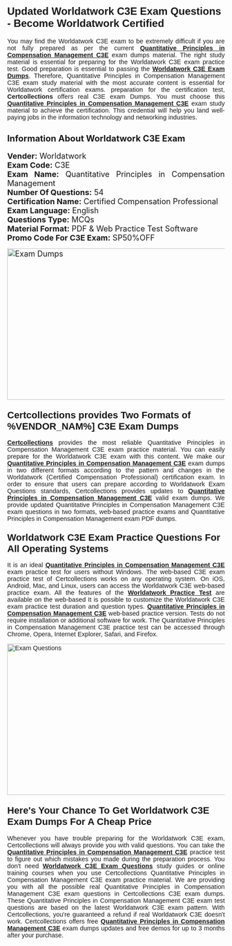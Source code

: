 <h1><span style="font-size:24px"><span style="font-family:Calibri,sans-serif"><strong>Updated Worldatwork C3E Exam Questions - Become Worldatwork Certified</strong></span></span></h1> <p style="text-align:justify"><span style="font-size:11pt"><span style="font-family:Calibri,sans-serif">You may find the Worldatwork C3E exam to be extremely difficult if you are not fully prepared as per the current <u><strong>Quantitative Principles in Compensation Management C3E</strong></u> exam dumps material. The right study material is essential for preparing for the Worldatwork C3E exam practice test. Good preparation is essential to passing the <a href="https://www.certcollections.com/c3e-exam-questions"><u><strong>Worldatwork C3E Exam Dumps</strong></u></a>. Therefore, Quantitative Principles in Compensation Management C3E exam study material with the most accurate content is essential for Worldatwork certification exams. preparation for the certification test, <strong>Certcollections</strong> offers real C3E exam Dumps. You must choose this <u><strong>Quantitative Principles in Compensation Management C3E</strong></u> exam study material to achieve the certification. This credential will help you land well-paying jobs in the information technology and networking industries.</span></span></p> <h2 style="text-align:justify"><strong><span style="font-size:20px">Information About Worldatwork C3E Exam</span></strong></h2> <p style="text-align:justify"><span style="font-size:18px"><strong>Vender:</strong> Worldatwork<br /> <strong>Exam Code:</strong> C3E<br /> <strong>Exam Name:</strong> Quantitative Principles in Compensation Management<br /> <strong>Number Of Questions:</strong> 54<br /> <strong>Certification Name:</strong> Certified Compensation Professional<br /> <strong>Exam Language:</strong> English<br /> <strong>Questions Type:</strong> MCQs<br /> <strong>Material Format:</strong> PDF & Web Practice Test Software<br /> <strong>Promo Code For C3E Exam:</strong> SP50%OFF</span></p> <p style="text-align:justify"><span style="font-size:18px"><a href="https://www.certcollections.com/c3e-exam-questions" rel="no-follow"><img alt="Exam Dumps" src="https://www.certcollections.com/uploads/content/certcollections.jpg" style="height:350px; width:750px" /></a></span></p> <h3><span style="font-size:22px"><span style="font-family:Calibri,sans-serif"><strong>Certcollections provides Two Formats of %VENDOR_NAM%] C3E Exam Dumps</strong></span></span></h3> <p style="text-align:justify"><span style="font-size:11pt"><span style="font-family:Calibri,sans-serif"><a href="https://www.certcollections.com/"><u><strong>Certcollections</strong></u></a> provides the most reliable Quantitative Principles in Compensation Management C3E exam practice material. You can easily prepare for the Worldatwork C3E exam with this content. We make our <u><strong>Quantitative Principles in Compensation Management C3E</strong></u> exam dumps in two different formats according to the pattern and changes in the Worldatwork (Certified Compensation Professional) certification exam. In order to ensure that users can prepare according to Worldatwork Exam Questions standards, Certcollections provides updates to <u><strong>Quantitative Principles in Compensation Management C3E</strong></u> valid exam dumps. We provide updated Quantitative Principles in Compensation Management C3E exam questions in two formats, web-based practice exams and Quantitative Principles in Compensation Management exam PDF dumps.</span></span></p> <h3><span style="font-size:22px"><span style="font-family:Calibri,sans-serif"><strong>Worldatwork C3E Exam Practice Questions For All Operating Systems</strong></span></span></h3> <p style="text-align:justify"><span style="font-size:11pt"><span style="font-family:Calibri,sans-serif">It is an ideal <u><strong>Quantitative Principles in Compensation Management C3E</strong></u> exam practice test for users without Windows. The web-based C3E exam practice test of Certcollections works on any operating system. On iOS, Android, Mac, and Linux, users can access the Worldatwork C3E web-based practice exam. All the features of the <a href="https://www.certcollections.com/worldatwork-exam-dumps"><u><strong>Worldatwork Practice Test</strong></u></a> are available on the web-based It is possible to customize the Worldatwork C3E exam practice test duration and question types. <u><strong>Quantitative Principles in Compensation Management C3E</strong></u> web-based practice version. Tests do not require installation or additional software for work. The Quantitative Principles in Compensation Management C3E practice test can be accessed through Chrome, Opera, Internet Explorer, Safari, and Firefox.</span></span></p> <p style="text-align:justify"><span style="font-size:11pt"><span style="font-family:Calibri,sans-serif"><a href="https://www.certcollections.com/c3e-exam-questions" rel="no-follow"><img alt="Exam Questions" src="https://www.certcollections.com/uploads/content/55597321.jpg" style="height:350px; width:750px" /></a></span></span></p> <h3><span style="font-size:22px"><span style="font-family:Calibri,sans-serif"><strong>Here's Your Chance To Get Worldatwork C3E Exam Dumps For A Cheap Price</strong></span></span></h3> <p style="text-align:justify"><span style="font-size:11pt"><span style="font-family:Calibri,sans-serif">Whenever you have trouble preparing for the Worldatwork C3E exam, Certcollections will always provide you with valid questions. You can take the <u><strong>Quantitative Principles in Compensation Management C3E</strong></u> practice test to figure out which mistakes you made during the preparation process. You don't need <a href="https://www.certcollections.com/c3e-exam-questions"><u><strong>Worldatwork C3E Exam Questions</strong></u></a> study guides or online training courses when you use Certcollections Quantitative Principles in Compensation Management C3E exam practice material. We are providing you with all the possible real Quantitative Principles in Compensation Management C3E exam questions in Certcollections C3E exam dumps. These Quantitative Principles in Compensation Management C3E exam test questions are based on the latest Worldatwork C3E exam pattern. With Certcollections, you're guaranteed a refund if real Worldatwork C3E doesn't work. Certcollections offers free <u><strong>Quantitative Principles in Compensation Management C3E</strong></u> exam dumps updates and free demos for up to 3 months after your purchase.</span></span></p>
